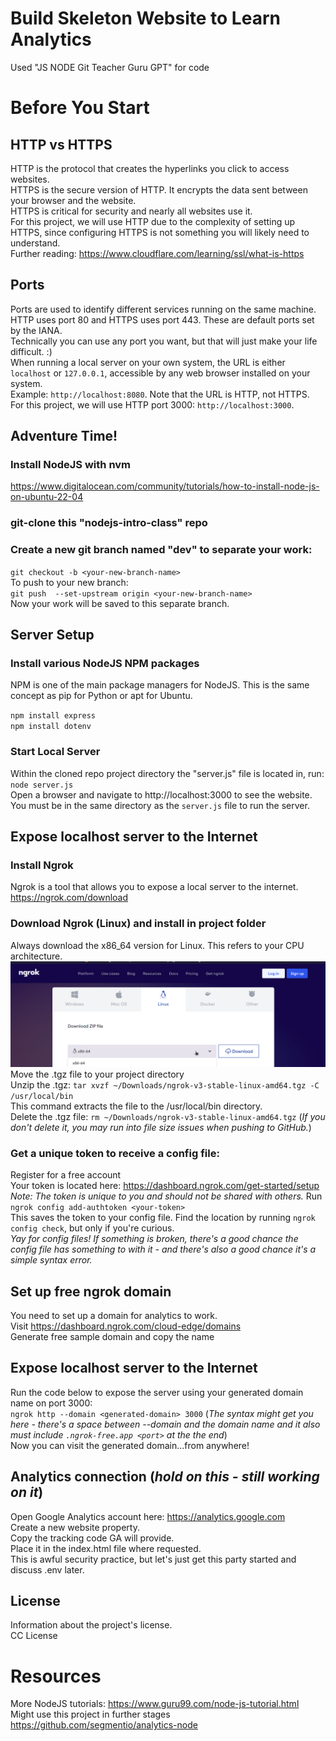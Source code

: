 # Build Skeleton Website to Learn Analytics

Used "JS NODE Git Teacher Guru GPT" for code  

# Before You Start

## HTTP vs HTTPS
HTTP is the protocol that creates the hyperlinks you click to access websites.  
HTTPS is the secure version of HTTP. It encrypts the data sent between your browser and the website.  
HTTPS is critical for security and nearly all websites use it.  
For this project, we will use HTTP due to the complexity of setting up HTTPS, since configuring HTTPS is not something you will likely need to understand.  
Further reading: https://www.cloudflare.com/learning/ssl/what-is-https  

## Ports
Ports are used to identify different services running on the same machine.  
HTTP uses port 80 and HTTPS uses port 443. These are default ports set by the IANA.  
Technically you can use any port you want, but that will just make your life difficult. :)  
When running a local server on your own system, the URL is either `localhost` or `127.0.0.1`, accessible by any web browser installed on your system.  
Example: `http://localhost:8080`. Note that the URL is HTTP, not HTTPS.  
For this project, we will use HTTP port 3000: `http://localhost:3000`.

## Adventure Time!
### Install NodeJS with nvm
https://www.digitalocean.com/community/tutorials/how-to-install-node-js-on-ubuntu-22-04

### git-clone this "nodejs-intro-class" repo  
### Create a new git branch named "dev" to separate your work:  
`git checkout -b <your-new-branch-name>`  
To push to your new branch:  
`git push  --set-upstream origin <your-new-branch-name>`  
Now your work will be saved to this separate branch.  

## Server Setup
### Install various NodeJS NPM packages
NPM is one of the main package managers for NodeJS.
This is the same concept as pip for Python or apt for Ubuntu.  

`npm install express`  
`npm install dotenv`  

### Start Local Server

Within the cloned repo project directory the "server.js" file is located in, run:  
`node server.js`  
Open a browser and navigate to http://localhost:3000 to see the website.
You must be in the same directory as the `server.js` file to run the server.  

## Expose localhost server to the Internet 

### Install Ngrok
Ngrok is a tool that allows you to expose a local server to the internet.  
https://ngrok.com/download  

### Download Ngrok (Linux) and install in project folder
Always download the x86_64 version for Linux. This refers to your CPU architecture.  
![This one](screenshots/chipset.png)  
Move the .tgz file to your project directory  
Unzip the .tgz: `tar xvzf ~/Downloads/ngrok-v3-stable-linux-amd64.tgz -C /usr/local/bin`  
This command extracts the file to the /usr/local/bin directory.  
Delete the .tgz file: `rm ~/Downloads/ngrok-v3-stable-linux-amd64.tgz` (_If you don't delete it, you may run into file size issues when pushing to GitHub._)

### Get a unique token to receive a config file:  
Register for a free account  
Your token is located here: https://dashboard.ngrok.com/get-started/setup  
_Note: The token is unique to you and should not be shared with others._
Run `ngrok config add-authtoken <your-token>`  
This saves the token to your config file. Find the location by running `ngrok config check`, but only if you're curious.  
_Yay for config files! If something is broken, there's a good chance the config file has something to with it - and there's also a good chance it's a simple syntax error._

## Set up free ngrok domain
You need to set up a domain for analytics to work.  
Visit https://dashboard.ngrok.com/cloud-edge/domains  
Generate free sample domain and copy the name  

## Expose localhost server to the Internet
Run the code below to expose the server using your generated domain name on port 3000:  
`ngrok http --domain <generated-domain> 3000`  (_The syntax might get you here - there's a space between --domain and the domain name and it also must include `.ngrok-free.app <port>` at the the end_)  
Now you can visit the generated domain...from anywhere!  

## Analytics connection (_**hold on this - still working on it**_)
Open Google Analytics account here: https://analytics.google.com  
Create a new website property.  
Copy the tracking code GA will provide.  
Place it in the index.html file where requested.  
This is awful security practice, but let's just get this party started and discuss .env later.  

## License
Information about the project's license.  
CC License

# Resources
More NodeJS tutorials: https://www.guru99.com/node-js-tutorial.html  
Might use this project in further stages https://github.com/segmentio/analytics-node